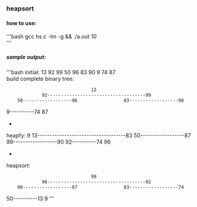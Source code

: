 ### heapsort

#### how to use:
'''bash
gcc hs.c -lm -g && ./a.out 10   
'''

##### sample output: 
'''bash
initial: 13 92 99 50 96 83 90 9 74 87                                      
build complete binary tree:                                                
                                                                           
                                   13                                      
                 92------------------------------------99                  
        50------------------96                 83------------------90
   9----------74       87

-
heapfy:
                                   9
                 13------------------------------------83
        50------------------87                 99------------------90
   92----------74       96

-
heapsort:

                                   99 
                 96------------------------------------92
        90------------------87                 83------------------74
   50----------13       9
'''
